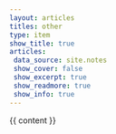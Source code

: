 ```yaml
---
layout: articles
titles: other
type: item
show_title: true
articles:
 data_source: site.notes
 show_cover: false
 show_excerpt: true
 show_readmore: true
 show_info: true
---
```






{{ content }}